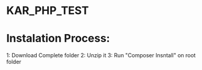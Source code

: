 # KAR_PHP_TEST
# Instalation Process:
1: Download Complete folder
2: Unzip it
3: Run "Composer Insntall" on root folder
